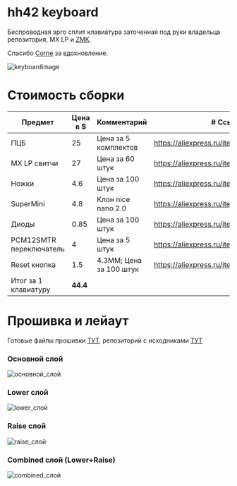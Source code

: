 # hh42 keyboard

Беспроводная эрго сплит клавиатура заточенная под руки владельца репозитория, MX LP и [ZMK](https://zmk.dev/).

Спасибо [Corne](https://github.com/foostan/crkbd) за вдохновление.

![keyboardimage](placeholder)

# Стоимость сборки

| Предмет                 | Цена в $ | Комментарий             | # Ссылка на Али                                  |
| ----------------------- | -------- | ----------------------- | ------------------------------------------------ |
| ПЦБ                     | 25       | Цена за 5 комплектов    | https://aliexpress.ru/item/1005006573905744.html |
| MX LP свитчи            | 27       | Цена за 60 штук         | https://aliexpress.ru/item/1005006328228130.html |
| Ножки                   | 4.6      | Цена за 100 штук        | https://aliexpress.ru/item/32963141746.html      |
| SuperMini               | 4.8      | Клон nice nano 2.0      | https://aliexpress.ru/item/1005006035267231.html |
| Диоды                   | 0.85     | Цена за 100 штук        | https://aliexpress.ru/item/32849879904.html      |
| PCM12SMTR переключатель | 4        | Цена за 5 штук          | https://aliexpress.ru/item/1005005366298406.html |
| Reset кнопка            | 1.5      | 4.3ММ; Цена за 100 штук | https://aliexpress.ru/item/32882161197.html      |
| Итог за 1 клавиатуру    | **44.4** |

# Прошивка и лейаут

Готовые файлы прошивки [ТУТ](placeholder), репозиторий с исходниками [ТУТ](https://github.com/maslomeister/zmk-configs)

### Основной слой

![основной_слой](placeholder)

### Lower слой

![lower_слой](placeholder)

### Raise слой

![raise_слой](placeholder)

### Combined слой (Lower+Raise)

![combined_слой](placeholder)
